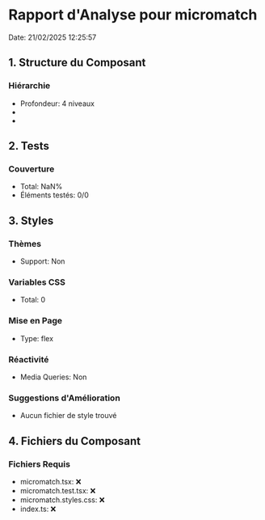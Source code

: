 # Rapport d'Analyse pour micromatch

Date: 21/02/2025 12:25:57

## 1. Structure du Composant

### Hiérarchie

- Profondeur: 4 niveaux
- <string>
- <string>

## 2. Tests

### Couverture

- Total: NaN%
- Éléments testés: 0/0

## 3. Styles

### Thèmes

- Support: Non

### Variables CSS

- Total: 0

### Mise en Page

- Type: flex

### Réactivité

- Media Queries: Non

### Suggestions d'Amélioration

- Aucun fichier de style trouvé

## 4. Fichiers du Composant

### Fichiers Requis

- micromatch.tsx: ❌
- micromatch.test.tsx: ❌
- micromatch.styles.css: ❌
- index.ts: ❌
